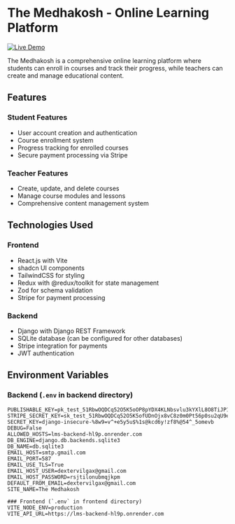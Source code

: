 # The Medhakosh - Online Learning Platform

[![Live Demo](https://img.shields.io/badge/demo-live-green)](https://the-medhakosh.netlify.app/)

The Medhakosh is a comprehensive online learning platform where students can enroll in courses and track their progress, while teachers can create and manage educational content.

## Features

### Student Features
- User account creation and authentication
- Course enrollment system
- Progress tracking for enrolled courses
- Secure payment processing via Stripe

### Teacher Features
- Create, update, and delete courses
- Manage course modules and lessons
- Comprehensive content management system

## Technologies Used

### Frontend
- React.js with Vite
- shadcn UI components
- TailwindCSS for styling
- Redux with @redux/toolkit for state management
- Zod for schema validation
- Stripe for payment processing

### Backend
- Django with Django REST Framework
- SQLite database (can be configured for other databases)
- Stripe integration for payments
- JWT authentication

## Environment Variables

### Backend (`.env` in backend directory)
```env
PUBLISHABLE_KEY=pk_test_51RbwOQDCq52O5K5oOP8pYDX4KLNbsvlu3kYXlL8O8TiJP18uXBF5mvxP2eJXiSnYvFL5Uc55sJpkq0mgyLmUQPiU00r4hGQmGs
STRIPE_SECRET_KEY=sk_test_51RbwOQDCq52O5K5ofUDnOjx8vC8z0m0Pt56p0su2qU9eXbrQxr3WoF1LeiAY7TuAtyS9Wjfwx73OMYTdZPFks4bj00MHaO2oIs
SECRET_KEY=django-insecure-%8w9=v^+e5y5u$%1s@kcd6y!zf8%@54^_5omevb
DEBUG=False
ALLOWED_HOSTS=lms-backend-hl9p.onrender.com
DB_ENGINE=django.db.backends.sqlite3
DB_NAME=db.sqlite3
EMAIL_HOST=smtp.gmail.com
EMAIL_PORT=587
EMAIL_USE_TLS=True
EMAIL_HOST_USER=dextervilgax@gmail.com
EMAIL_HOST_PASSWORD=rsjtilonubmqjkpm
DEFAULT_FROM_EMAIL=dextervilgax@gmail.com
SITE_NAME=The Medhakosh

### Frontend (`.env` in frontend directory)
VITE_NODE_ENV=production
VITE_API_URL=https://lms-backend-hl9p.onrender.com
